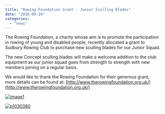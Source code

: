 ```yaml
---
title: "Rowing Foundation Grant - Junior Sculling Blades"
date: "2016-09-24"
categories: 
  - "news"
---
```


The Rowing Foundation, a charity whose aim is to promote the participation in rowing of young and disabled people, recently allocated a grant to Sudbury Rowing Club to purchase new sculling blades for our Junior Squad.

The new Concept sculling blades will make a welcome addition to the club equipment as our junior squad goes from strength to strength with new members joining on a regular basis.

We would like to thank the Rowing Foundation for their generous grant, more details can be found at: [http://www.therowingfoundation.org.uk/](http://www.therowingfoundation.org.uk/)

[![image1](/assets/news/images/image1.jpg)](http://sudburyrowingclub.org.uk/wp-content/uploads/2016/09/image1.jpg)

[![p1030380](/assets/news/images/P1030380-1024x576.jpg)](http://sudburyrowingclub.org.uk/wp-content/uploads/2016/09/P1030380.jpg)

